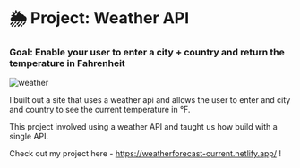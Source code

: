 # 🌦 Project: Weather API

### Goal: Enable your user to enter a city + country and return the temperature in Fahrenheit

![weather](https://media.wired.co.uk/photos/606dba1c9a15f73a597a2aa1/master/w_1600,c_limit/weather.jpg)

I built out a site that uses a weather api and allows the user to enter and city and country to see the current temperature in °F.  

This project involved using a weather API and taught us how build with a single API.

Check out my project here - https://weatherforecast-current.netlify.app/ ! 